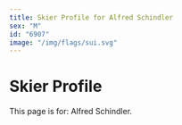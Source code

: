 ```yaml
---
title: Skier Profile for Alfred Schindler
sex: "M"
id: "6907"
image: "/img/flags/sui.svg" 
---
```


# Skier Profile

This page is for: Alfred Schindler.
    